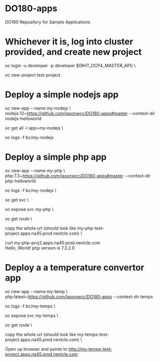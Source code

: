 # DO180-apps
DO180 Repository for Sample Applications 

# Whichever it is, log into cluster provided, and create new project
oc login -u developer -p developer ${RHT_OCP4_MASTER_API} \

oc new-project test-project 

# Deploy a simple nodejs app
oc new-app --name my-nodejs \\ \
nodejs:12~https://github.com/jasonwcc/DO180-apps#master --context-dir nodejs-helloworld

oc get all -l app=my-nodejs \

oc logs -f bc/my-nodejs 

# Deploy a simple php app
oc new-app --name my-php \\ \
php:7.3~https://github.com/jasonwcc/DO180-apps#master --context-dir php-helloworld

oc logs -f bc/my-nodejs \

oc get svc \

oc expose svc my-php \

oc get route \

copy the whole url 
(should look like my-php-test-project.apps.na45.prod.nextcle.com) \

curl my-php-proj2.apps.na45.prod.nextcle.com \
Hello, World! php version is 7.3.2.0

# Deploy a a temperature convertor app
oc new-app --name my-temp \\ \
php:latest~https://github.com/jasonwcc/DO180-apps --context-dir temps

oc logs -f bc/my-temps \

oc expose svc my-temps \

oc get route \

copy the whole url 
(should look like my-temps-test-project.apps.na45.prod.nextcle.com) \

Open up browser and points to http://my-temps-test-project.apps.na45.prod.nextcle.com
